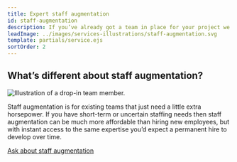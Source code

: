 ```yaml
---
title: Expert staff augmentation
id: staff-augmentation
description: If you’ve already got a team in place for your project we can help by filling in any talent gaps. We’ll help you identify missing capabilities and then enlist the right members of our team to provide the added muscle you need. Our team can be embedded into your team’s existing workflow to help you get your project completed on schedule.
leadImage: ../images/services-illustrations/staff-augmentation.svg
template: partials/service.ejs
sortOrder: 2
---
```


<h2 class="text-heading-two">What’s different about staff augmentation?</h2>

<div class="card-image--hang-right-wide">
  <img src="../../images/services-illustrations/staff-augmentation.svg" alt="Illustration of a drop-in team member." />
</div>

<p>Staff augmentation is for existing teams that just need a little extra horsepower. If you have short-term or uncertain staffing needs then staff augmentation can be much more affordable than hiring new employees, but with instant access to the same expertise you’d expect a permanent hire to develop over time.</p>

<a class="button--default" href="../contact">Ask about staff augmentation</a>